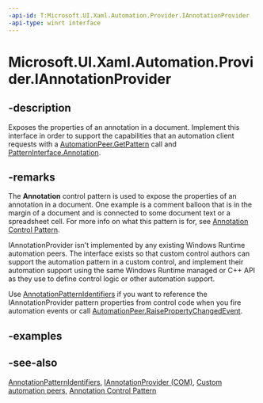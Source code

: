 ```yaml
---
-api-id: T:Microsoft.UI.Xaml.Automation.Provider.IAnnotationProvider
-api-type: winrt interface
---
```


<!-- Interface syntax.
public interface IAnnotationProvider : 
-->

# Microsoft.UI.Xaml.Automation.Provider.IAnnotationProvider

## -description
Exposes the properties of an annotation in a document. Implement this interface in order to support the capabilities that an automation client requests with a [AutomationPeer.GetPattern](../microsoft.ui.xaml.automation.peers/automationpeer_getpattern_1700082720.md) call and [PatternInterface.Annotation](../microsoft.ui.xaml.automation.peers/patterninterface.md).

## -remarks
The **Annotation** control pattern is used to expose the properties of an annotation in a document. One example is a comment balloon that is in the margin of a document and is connected to some document text or a spreadsheet cell. For more info on what this pattern is for, see [Annotation Control Pattern](/windows/desktop/WinAuto/uiauto-implementingannotation).

IAnnotationProvider isn't implemented by any existing Windows Runtime automation peers. The interface exists so that custom control authors can support the automation pattern in a custom control, and implement their automation support using the same Windows Runtime managed or C++ API as they use to define control logic or other automation support.

Use [AnnotationPatternIdentifiers](../microsoft.ui.xaml.automation/annotationpatternidentifiers.md) if you want to reference the IAnnotationProvider pattern properties from control code when you fire automation events or call [AutomationPeer.RaisePropertyChangedEvent](../microsoft.ui.xaml.automation.peers/automationpeer_raisepropertychangedevent_482333374.md).

## -examples

## -see-also
[AnnotationPatternIdentifiers](../microsoft.ui.xaml.automation/annotationpatternidentifiers.md), [IAnnotationProvider (COM)](/windows/desktop/api/uiautomationcore/nn-uiautomationcore-iannotationprovider), [Custom automation peers](/windows/uwp/accessibility/custom-automation-peers), [Annotation Control Pattern](/windows/desktop/WinAuto/uiauto-implementingannotation)
